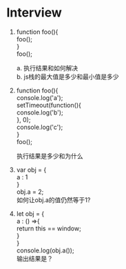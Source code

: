 # Interview #

1.  
    function foo(){  
        foo();  
    }  
    foo();  

    a. 执行结果和如何解决  
    b. js栈的最大值是多少和最小值是多少  

2.   
    function foo(){  
        console.log('a');  
        setTimeout(function(){  
            console.log('b');  
        }, 0);  
        console.log('c');  
    }  
    foo();  

    执行结果是多少和为什么  

3.   
    var obj = {  
        a : 1  
    }  
    obj.a = 2;  
    如何让obj.a的值仍然等于1?  

4.   
    let obj = {  
        a : () =>{  
            return this == window;  
        }  
    }  
    console.log(obj.a());  
    输出结果是？  